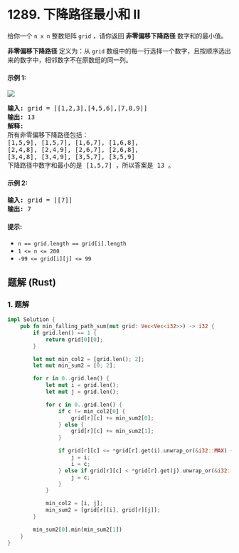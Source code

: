 # 1289. 下降路径最小和 II
给你一个 `n x n` 整数矩阵 `grid` ，请你返回 **非零偏移下降路径** 数字和的最小值。

**非零偏移下降路径** 定义为：从 `grid` 数组中的每一行选择一个数字，且按顺序选出来的数字中，相邻数字不在原数组的同一列。

#### 示例 1:
![](https://assets.leetcode.com/uploads/2021/08/10/falling-grid.jpg)
<pre>
<strong>输入:</strong> grid = [[1,2,3],[4,5,6],[7,8,9]]
<strong>输出:</strong> 13
<strong>解释:</strong>
所有非零偏移下降路径包括：
[1,5,9], [1,5,7], [1,6,7], [1,6,8],
[2,4,8], [2,4,9], [2,6,7], [2,6,8],
[3,4,8], [3,4,9], [3,5,7], [3,5,9]
下降路径中数字和最小的是 [1,5,7] ，所以答案是 13 。
</pre>

#### 示例 2:
<pre>
<strong>输入:</strong> grid = [[7]]
<strong>输出:</strong> 7
</pre>

#### 提示:
* `n == grid.length == grid[i].length`
* `1 <= n <= 200`
* `-99 <= grid[i][j] <= 99`

## 题解 (Rust)

### 1. 题解
```Rust
impl Solution {
    pub fn min_falling_path_sum(mut grid: Vec<Vec<i32>>) -> i32 {
        if grid.len() == 1 {
            return grid[0][0];
        }

        let mut min_col2 = [grid.len(); 2];
        let mut min_sum2 = [0; 2];

        for r in 0..grid.len() {
            let mut i = grid.len();
            let mut j = grid.len();

            for c in 0..grid.len() {
                if c != min_col2[0] {
                    grid[r][c] += min_sum2[0];
                } else {
                    grid[r][c] += min_sum2[1];
                }

                if grid[r][c] <= *grid[r].get(i).unwrap_or(&i32::MAX) {
                    j = i;
                    i = c;
                } else if grid[r][c] < *grid[r].get(j).unwrap_or(&i32::MAX) {
                    j = c;
                }
            }

            min_col2 = [i, j];
            min_sum2 = [grid[r][i], grid[r][j]];
        }

        min_sum2[0].min(min_sum2[1])
    }
}
```

